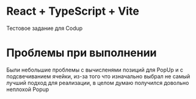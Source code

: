 # React + TypeScript + Vite

Тестовое задание для Codup

# Проблемы при выполнении

Были небольшие проблемы с вычисленями позиций для PopUp
и с подсвечиванием ячейки, из-за того что изначально выбрал не самый лучший подход для реализации,
в целом думаю получился довольно неплохой Popup